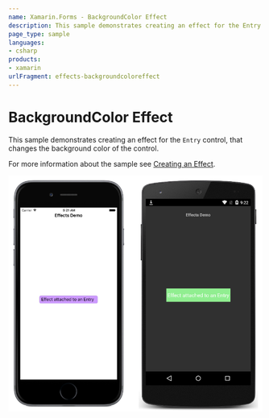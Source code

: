 ```yaml
---
name: Xamarin.Forms - BackgroundColor Effect
description: This sample demonstrates creating an effect for the Entry control, that changes the background color of the control.
page_type: sample
languages:
- csharp
products:
- xamarin
urlFragment: effects-backgroundcoloreffect
---
```

# BackgroundColor Effect

This sample demonstrates creating an effect for the `Entry` control, that changes the background color of the control.

For more information about the sample see [Creating an Effect](https://docs.microsoft.com/xamarin/xamarin-forms/app-fundamentals/effects/creating).

![BackgroundColor Effect application screenshot](Screenshots/01All.png "BackgroundColor Effect application screenshot")

